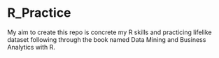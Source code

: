 # R_Practice
My aim to create this repo is concrete my R skills and practicing lifelike dataset following through the book named Data Mining and Business Analytics with R.
